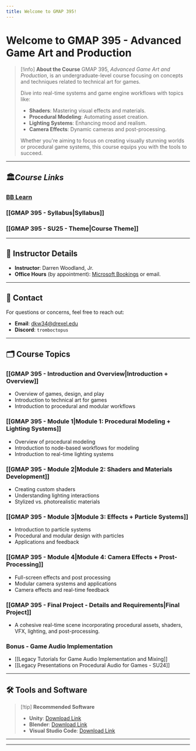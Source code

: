 ```yaml
---
title: Welcome to GMAP 395!
---
```

# Welcome to GMAP 395 - Advanced Game Art and Production

> [!info] **About the Course**
> GMAP 395, *Advanced Game Art and Production*, is an undergraduate-level course focusing on concepts and techniques related to technical art for games. 
> 
> Dive into real-time systems and game engine workflows with topics like:
> - **Shaders**: Mastering visual effects and materials.
> - **Procedural Modeling**: Automating asset creation.
> - **Lighting Systems**: Enhancing mood and realism.
> - **Camera Effects**: Dynamic cameras and post-processing.
>  
> Whether you're aiming to focus on creating visually stunning worlds or procedural game systems, this course equips you with the tools to succeed.

---
## 🏛️***Course Links***
### [BB Learn](https://learn.dcollege.net/ultra/courses/_384869_1/cl/outline)
### [[GMAP 395 - Syllabus|Syllabus]]
### [[GMAP 395 - SU25 - Theme|Course Theme]]

---

## 📅 **Instructor Details**

- **Instructor**: Darren Woodland, Jr.  
- **Office Hours** (by appointment): [Microsoft Bookings](https://outlook.office.com/bookwithme/user/8a28cf456da9442e97dda421b09a3af0@drexel.edu/meetingtype/MWYxQdbZA0mCye-WJGVcQw2?anonymous&ep=mCardFromTile) or email.
---
## 📧 **Contact**

For questions or concerns, feel free to reach out:  
- **Email**: dkw34@drexel.edu
- **Discord**: `tromboctopus`

---

## 🗂️ **Course Topics**

### [[GMAP 395 - Introduction and Overview|Introduction + Overview]]
- Overview of games, design, and play
- Introduction to technical art for games
- Introduction to procedural and modular workflows

### [[GMAP 395 - Module 1|Module 1: Procedural Modeling + Lighting Systems]]
- Overview of procedural modeling
- Introduction to node-based workflows for modeling
- Introduction to real-time lighting systems

### [[GMAP 395 - Module 2|Module 2: Shaders and Materials Development]]
- Creating custom shaders
- Understanding lighting interactions
- Stylized vs. photorealistic materials

### [[GMAP 395 - Module 3|Module 3: Effects + Particle Systems]]
- Introduction to particle systems
- Procedural and modular design with particles
- Applications and feedback

### [[GMAP 395 - Module 4|Module 4: Camera Effects + Prost-Processing]]
- Full-screen effects and post processing
- Modular camera systems and applications
- Camera effects and real-time feedback

### [[GMAP 395 - Final Project - Details and Requirements|Final Project]]
- A cohesive real-time scene incorporating procedural assets, shaders, VFX, lighting, and post-processing.

### Bonus - Game Audio Implementation
- [[Legacy Tutorials for Game Audio Implementation and Mixing]]
- [[Legacy Presentations on Procedural Audio for Games - SU24]]

---

## 🛠️ **Tools and Software**

> [!tip] **Recommended Software**
> - **Unity**: [Download Link](https://unity.com/download)
> - **Blender**: [Download Link](https://www.blender.org/download/)
> - **Visual Studio Code**: [Download Link](https://code.visualstudio.com/)

---
---